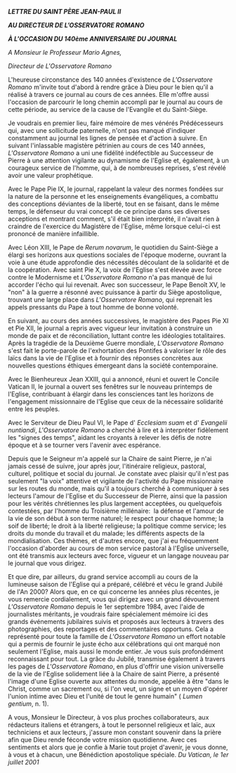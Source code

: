 ***LETTRE DU SAINT PÈRE JEAN-PAUL II***

***AU DIRECTEUR DE L’OSSERVATORE ROMANO***

***À L'OCCASION DU 140ème ANNIVERSAIRE DU JOURNAL***

*A Monsieur le Professeur Mario Agnes,*

*Directeur de L'Osservatore Romano*

L'heureuse circonstance des 140 années d'existence de *L'Osservatore Romano* m'invite tout d'abord à rendre grâce à Dieu pour le bien qu'il a réalisé à travers ce journal au cours de ces années. Elle m'offre aussi l'occasion de parcourir le long chemin accompli par le journal au cours de cette période, au service de la cause de l'Evangile et du Saint-Siège.

Je voudrais en premier lieu, faire mémoire de mes vénérés Prédécesseurs qui, avec une sollicitude paternelle, n'ont pas manqué d'indiquer constamment au journal les lignes de pensée et d'action à suivre. En suivant l'inlassable magistère pétrinien au cours de ces 140 années, *L'Osservatore Romano* a uni une fidélité indéfectible au Successeur de Pierre à une attention vigilante au dynamisme de l'Eglise et, également, à un courageux service de l'homme, qui, à de nombreuses reprises, s'est révélé avoir une valeur prophétique.

Avec le Pape Pie IX, le journal, rappelant la valeur des normes fondées sur la nature de la personne et les enseignements évangéliques, a combattu des conceptions déviantes de la liberté, tout en se faisant, dans le même temps, le défenseur du vrai concept de ce principe dans ses diverses acceptions et montrant comment, s'il était bien interprété, il n'avait rien à craindre de l'exercice du Magistère de l'Eglise, même lorsque celui-ci est prononcé de manière infaillible.

Avec Léon XIII, le Pape de *Rerum novarum*, le quotidien du Saint-Siège a élargi ses horizons aux questions sociales de l'époque moderne, ouvrant la voie à une étude approfondie des nécessités découlant de la solidarité et de la coopération. Avec saint Pie X, la voix de l'Eglise s'est élevée avec force contre le Modernisme et *L'Osservatore Romano* n'a pas manqué de lui accorder l'écho qui lui revenait. Avec son successeur, le Pape Benoît XV, le "non" à la guerre a résonné avec puissance à partir du Siège apostolique, trouvant une large place dans *L'Osservatore Romano*, qui reprenait les appels pressants du Pape à tout homme de bonne volonté.

En suivant, au cours des années successives, le magistère des Papes Pie XI et Pie XII, le journal a repris avec vigueur leur invitation à construire un monde de paix et de réconciliation, luttant contre les idéologies totalitaires. Après la tragédie de la Deuxième Guerre mondiale, *L'Osservatore Romano* s'est fait le porte-parole de l'exhortation des Pontifes à valoriser le rôle des laïcs dans la vie de l'Eglise et à fournir des réponses concrètes aux nouvelles questions éthiques émergeant dans la société contemporaine.

Avec le Bienheureux Jean XXIII, qui a annoncé, réuni et ouvert le Concile Vatican II, le journal a ouvert ses fenêtres sur le nouveau printemps de l'Eglise, contribuant à élargir dans les consciences tant les horizons de l'engagement missionnaire de l'Eglise que ceux de la nécessaire solidarité entre les peuples.

Avec le Serviteur de Dieu Paul VI, le Pape d' *Ecclesiam suam* et d' *Evangelii nuntiandi*, *L'Osservatore Romano* a cherché à lire et à interpréter fidèlement les "signes des temps", aidant les croyants à relever les défis de notre époque et à se tourner vers l'avenir avec espérance.

Depuis que le Seigneur m'a appelé sur la Chaire de saint Pierre, je n'ai jamais cessé de suivre, jour après jour, l'itinéraire religieux, pastoral, culturel, politique et social du journal. Je constate avec plaisir qu'il n'est pas seulement "la voix" attentive et vigilante de l'activité du Pape missionnaire sur les routes du monde, mais qu'il a toujours cherché à communiquer à ses lecteurs l'amour de l'Eglise et du Successeur de Pierre, ainsi que la passion pour les vérités chrétiennes les plus largement acceptées, ou quelquefois contestées, par l'homme du Troisième millénaire:  la défense et l'amour de la vie de son début à son terme naturel; le respect pour chaque homme; la soif de liberté; le droit à la liberté religieuse; la politique comme service; les droits du monde du travail et du malade; les différents aspects de la mondialisation. Ces thèmes, et d'autres encore, que j'ai eu fréquemment l'occasion d'aborder au cours de mon service pastoral à l'Eglise universelle, ont été transmis aux lecteurs avec force, vigueur et un langage nouveau par le journal que vous dirigez.

Et que dire, par ailleurs, du grand service accompli au cours de la lumineuse saison de l'Eglise qui a préparé, célébré et vécu le grand Jubilé de l'An 2000? Alors que, en ce qui concerne les années plus récentes, je vous remercie cordialement, vous qui dirigez avec un grand dévouement *L'Osservatore Romano* depuis le 1er septembre 1984, avec l'aide de journalistes méritants, je voudrais faire spécialement mémoire ici des grands événements jubilaires suivis et proposés aux lecteurs à travers des photographies, des reportages et des commentaires opportuns. Cela a représenté pour toute la famille de *L'Osservatore Romano* un effort notable qui a permis de fournir le juste écho aux célébrations qui ont marqué non seulement l'Eglise, mais aussi le monde entier. Je vous suis profondément reconnaissant pour tout. La grâce du Jubilé, transmise également à travers les pages de *L'Osservatore Romano*, en plus d'offrir une vision universelle de la vie de l'Eglise solidement liée à la Chaire de saint Pierre, a présenté l'image d'une Eglise ouverte aux attentes du monde, appelée à être "dans le Christ, comme un sacrement ou, si l'on veut, un signe et un moyen d'opérer l'union intime avec Dieu et l'unité de tout le genre humain" ( *Lumen gentium*, n. 1).

A vous, Monsieur le Directeur, à vos plus proches collaborateurs, aux rédacteurs italiens et étrangers, à tout le personnel religieux et laïc, aux techniciens et aux lecteurs, j'assure mon constant souvenir dans la prière afin que Dieu rende féconde votre mission quotidienne. Avec ces sentiments et alors que je confie à Marie tout projet d'avenir, je vous donne, à vous et à chacun, une Bénédiction apostolique spéciale. *Du Vatican, le 1er juillet 2001*